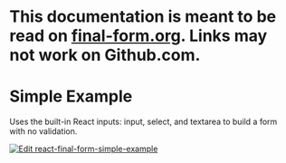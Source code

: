 # This documentation is meant to be read on [final-form.org](https://final-form.org/docs/react-final-form/examples/simple). Links may not work on Github.com.

# Simple Example

Uses the built-in React inputs: input, select, and textarea to build a form with no validation.

[![Edit react-final-form-simple-example](https://codesandbox.io/static/img/play-codesandbox.svg)](https://codesandbox.io/s/github/final-form/react-final-form/tree/master/examples/simple)
